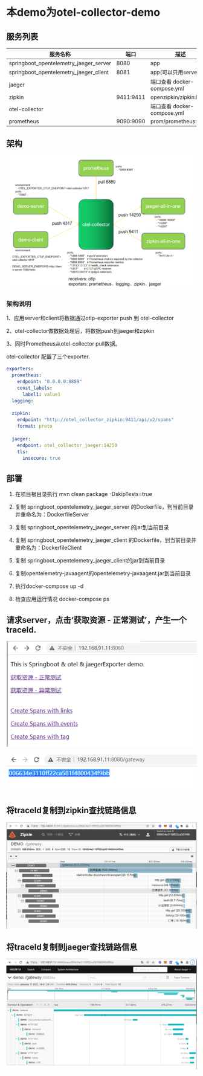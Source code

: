 # 本demo为otel-collector-demo

## 服务列表

| 服务名称                                   | 端口        | 描述                       | 请求地址            |
| -------------------------------------- | --------- | ------------------------ | --------------- |
| springboot_opentelemetry_jaeger_server | 8080      | app                      | http://ip:8080  |
| springboot_opentelemetry_jaeger_client | 8081      | app(可以只用server)          | http://ip:8081  |
| jaeger                                 |           | 端口查看 docker-compose.yml  | http://ip:16686 |
| zipkin                                 | 9411:9411 | openzipkin/zipkin:latest | http://ip:9411  |
| otel-collector                         |           | 端口查看 docker-compose.yml  |                 |
| prometheus                             | 9090:9090 | prom/prometheus:latest   | http://ip:9090  |

## 架构

![](..\images\2022-01-11-11-34-25-image.png)

### 架构说明

1、应用server和client将数据通过otlp-exporter push 到 otel-collector

2、otel-collector做数据处理后，将数据push到jaeger和zipkin

3、同时Prometheus从otel-collector pull数据。

otel-collector 配置了三个exporter.

```yaml
exporters:
  prometheus:
    endpoint: "0.0.0.0:8889"
    const_labels:
      label1: value1
  logging:

  zipkin:
    endpoint: "http://otel_collector_zipkin:9411/api/v2/spans"
    format: proto

  jaeger:
    endpoint: otel_collector_jaeger:14250
    tls:
      insecure: true
```

## 部署

1. 在项目根目录执行 mvn clean package -DskipTests=true

2. 复制 springboot_opentelemetry_jaeger_server 的Dockerfile，到当前目录并重命名为：DockerfileServer

3. 复制 springboot_opentelemetry_jaeger_server 的jar到当前目录

4. 复制 springboot_opentelemetry_jaeger_client 的Dockerfile，到当前目录并重命名为：DockerfileClient

5. 复制 springboot_opentelemetry_jaeger_client的jar到当前目录

6. 复制opentelemetry-javaagent的opentelemetry-javaagent.jar到当前目录

7. 执行docker-compose up -d

8. 检查应用运行情况 docker-compose ps 

## 请求server，点击‘获取资源 - 正常测试’，产生一个traceId.

![](..\images\2022-01-26-14-27-23-image.png)

![](..\images\2022-01-11-11-44-56-image.png)

## 将traceId复制到zipkin查找链路信息

![](..\images\2022-01-11-11-44-44-image.png)

## 将traceId复制到jaeger查找链路信息

![](..\images\2022-01-11-11-44-24-image.png)
